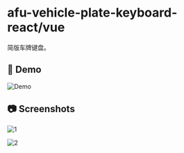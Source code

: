 # afu-vehicle-plate-keyboard-react/vue

简版车牌键盘。

## 🚗 Demo

![Demo](https://z.autoimg.cn/sou/auto-vehicle-plate-keyboard/default-5.gif)

## 📷 Screenshots

![1](https://z.autoimg.cn/sou/auto-vehicle-plate-keyboard/default-1.png)

![2](https://z.autoimg.cn/sou/auto-vehicle-plate-keyboard/default-2.png)
